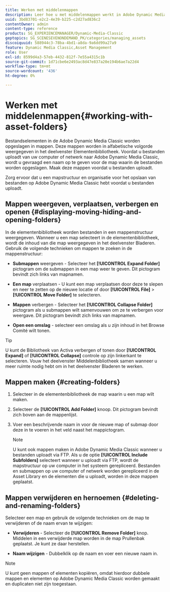 ```yaml
---
title: Werken met middelenmappen
description: Leer hoe u met middelenmappen werkt in Adobe Dynamic Media Classic.
uuid: 3bd83701-e2c2-4e39-b225-c2d27ad836c2
contentOwner: admin
content-type: reference
products: SG_EXPERIENCEMANAGER/Dynamic-Media-Classic
geptopics: SG_SCENESEVENONDEMAND_PK/categories/managing_assets
discoiquuid: 588944c3-78ba-4bd1-a8da-9a6dd99a27a9
feature: Dynamic Media Classic,Asset Management
role: User
exl-id: 8599d4a3-57eb-4432-812f-7e55a4315c1b
source-git-commit: 1d71cbe6e2493ac8d47e837a20e194b6ae7a22d4
workflow-type: tm+mt
source-wordcount: '436'
ht-degree: 0%

---
```


# Werken met middelenmappen{#working-with-asset-folders}

Bestandselementen in de Adobe Dynamic Media Classic worden opgeslagen in mappen. Deze mappen worden in alfabetische volgorde weergegeven in het deelvenster Elementenbibliotheek. Voordat u bestanden uploadt van uw computer of netwerk naar Adobe Dynamic Media Classic, wordt u gevraagd een naam op te geven voor de map waarin de bestanden worden opgeslagen. Maak deze mappen voordat u bestanden uploadt.

Zorg ervoor dat u een mapstructuur en organisatie voor het opslaan van bestanden op Adobe Dynamic Media Classic hebt voordat u bestanden uploadt.

## Mappen weergeven, verplaatsen, verbergen en openen {#displaying-moving-hiding-and-opening-folders}

In de elementenbibliotheek worden bestanden in een mappenstructuur weergegeven. Wanneer u een map selecteert in de elementenbibliotheek, wordt de inhoud van die map weergegeven in het deelvenster Bladeren. Gebruik de volgende technieken om mappen te zoeken in de mappenstructuur:

* **Submappen**  weergeven - Selecteer het  **[!UICONTROL Expand Folder]** pictogram om de submappen in een map weer te geven. Dit pictogram bevindt zich links van mapnamen.

* **Een map**  verplaatsen - U kunt een map verplaatsen door deze te slepen en neer te zetten op de nieuwe locatie of door  **[!UICONTROL File]** >  **[!UICONTROL Move Folder]** te selecteren.

* **Mappen**  verbergen - Selecteer het  **[!UICONTROL Collapse Folder]** pictogram als u submappen wilt samenvouwen om ze te verbergen voor weergave. Dit pictogram bevindt zich links van mapnamen.

* **Open een omslag**  - selecteer een omslag als u zijn inhoud in het Browse Comité wilt tonen.

>[!TIP]
>
>U kunt de Bibliotheek van Activa verbergen of tonen door **[!UICONTROL Expand]** of **[!UICONTROL Collapse]** controle op zijn linkerkant te selecteren. Vouw het deelvenster Middelenbibliotheek samen wanneer u meer ruimte nodig hebt om in het deelvenster Bladeren te werken.

## Mappen maken {#creating-folders}

1. Selecteer in de elementenbibliotheek de map waarin u een map wilt maken.
1. Selecteer de **[!UICONTROL Add Folder]** knoop. Dit pictogram bevindt zich boven aan de mappenlijst.
1. Voer een beschrijvende naam in voor de nieuwe map of submap door deze in te voeren in het veld naast het mappictogram.

   >[!NOTE]
   >
   >U kunt ook mappen maken in Adobe Dynamic Media Classic wanneer u bestanden uploadt via FTP. Als u de optie **[!UICONTROL Include Subfolders]** selecteert wanneer u uploadt via FTP, wordt de mapstructuur op uw computer in het systeem gerepliceerd. Bestanden en submappen op uw computer of netwerk worden gerepliceerd in de Asset Library en de elementen die u uploadt, worden in deze mappen geplaatst.

## Mappen verwijderen en hernoemen {#deleting-and-renaming-folders}

Selecteer een map en gebruik de volgende technieken om de map te verwijderen of de naam ervan te wijzigen:

* **Verwijderen**  - Selecteer de  **[!UICONTROL Remove Folder]** knop. Middelen in een verwijderde map worden in de map Prullenbak geplaatst. Je kunt ze daar herstellen.

* **Naam wijzigen**  - Dubbelklik op de naam en voer een nieuwe naam in.

>[!NOTE]
>
>U kunt geen mappen of elementen kopiëren, omdat hierdoor dubbele mappen en elementen op Adobe Dynamic Media Classic worden gemaakt en duplicaten niet zijn toegestaan.

